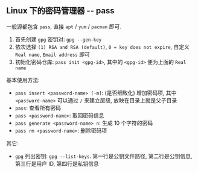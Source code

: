 ## Linux 下的密码管理器 -- pass

一般源都包含 `pass`, 直接 `apt` / `yum` / `pacman` 即可.

1. 首先创建 `gpg` 密钥对: `gpg --gen-key`
1. 依次选择 `(1) RSA and RSA (default)`, `0 = key does not expire`,
   自定义 `Real name`, `Email address` 即可
1. 初始化密码仓库: `pass init <gpg-id>`, 其中的 `<gpg-id>` 便为上面的
   `Real name`

基本使用方法:

- `pass insert <password-name> [-m]`: (是否细致化) 增加密码项,
  其中 `<password-name>` 可以通过 `/` 来建立层级, 放映在目录上就是父子目录
- `pass`: 查看所有密码
- `pass <password-name>`: 取回密码信息
- `pass generate <password-name> n`: 生成 10 个字符的密码
- `pass rm <password-name>`: 删除密码项

其它:

- `gpg` 列出密钥: `gpg --list-keys`. 第一行是公钥文件路径,
  第二行是公钥信息, 第三行是用户 ID, 第四行是私钥信息
